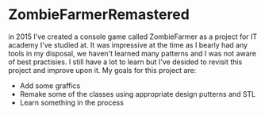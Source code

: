 # ZombieFarmerRemastered

in 2015 I've created a console game called ZombieFarmer as a project for IT academy I've studied at. It was impressive at the time as I bearly had any tools in my disposal, we haven't learned many patterns and I was not aware of best practisies. I still have a lot to learn but I've desided to revisit this project and improve upon it. 
My goals for this project are:
* Add some graffics
* Remake some of the classes using appropriate design putterns and STL
* Learn something in the process
